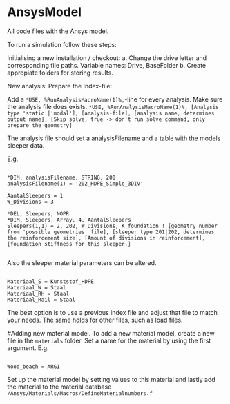 # AnsysModel
All code files with the Ansys model.

To run a simulation follow these steps:

Initialising a new installation / checkout:
a. Change the drive letter and corresponding file paths.
   Variable names: Drive, BaseFolder
b. Create appropiate folders for storing results.

New analysis:
Prepare the Index-file:

Add a `*USE, %RunAnalysisMacroName(1)%,`-line for every analysis. Make sure the analysis file does exists.
`*USE, %RunAnalysisMacroName(1)%, [Analysis type 'static'|'modal'], [analysis-file], [analysis name, determines output name], [Skip solve, true -> don't run solve command, only prepare the geometry]`

The analysis file should set a analysisFilename and a table with the models sleeper data.

E.g.
<pre><code>
*DIM, analysisFilename, STRING, 200
analysisFilename(1) = '202_HDPE_Simple_3DIV'

AantalSleepers = 1
W_Divisions = 3

*DEL, Sleepers, NOPR
*DIM, Sleepers, Array, 4, AantalSleepers
Sleepers(1,1) = 2, 202, W_Divisions, K_foundation ! [geometry number from 'possible geometries' file], [sleeper type 201|202, determines the reinforcement size], [Amount of divisions in reinforcement], [foundation stiffness for this sleeper.]

</code></pre>

Also the sleeper material parameters can be altered.

<pre><code>
Materiaal_S = Kunststof_HDPE
Materiaal_W = Staal
Materiaal_RH = Staal
Materiaal_Rail = Staal
</code></pre>

The best option is to use a previous index file and adjust that file to match your needs. The same holds for other files, such as load files.

#Adding new material model.
To add a new material model, create a new file in the `materials` folder. Set a name for the material by using the first argument. E.g.
<pre><code>
Wood_beach = ARG1
</code></pre>
Set up the material model by setting values to this material and lastly add the material to the material database `/Ansys/Materials/Macros/DefineMaterialnumbers.f`



